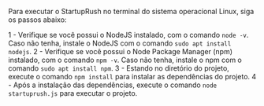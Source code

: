 Para executar o StartupRush no terminal do sistema operacional Linux, siga os passos abaixo:

1 - Verifique se você possui o NodeJS instalado, com o comando `node -v`. Caso não tenha, instale o NodeJS com o comando `sudo apt install nodejs`.
2 - Verifique se você possui o Node Package Manager (npm) instalado, com o comando `npm -v`. Caso não tenha, instale o npm com o comando `sudo apt install npm`.
3 - Estando no diretório do projeto, execute o comando `npm install` para instalar as dependências do projeto.
4 - Após a instalação das dependências, execute o comando `node startuprush.js` para executar o projeto.